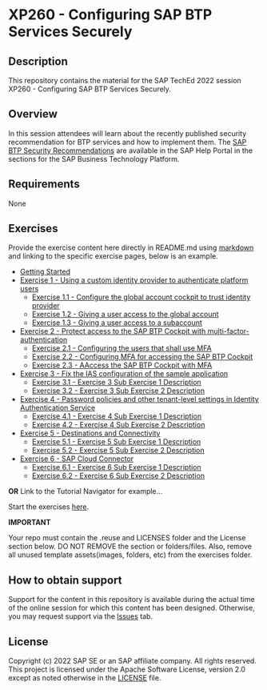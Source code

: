 # XP260 - Configuring SAP BTP Services Securely

## Description

This repository contains the material for the SAP TechEd 2022 session XP260 - Configuring SAP BTP Services Securely.  

## Overview

In this session attendees will learn about the recently published security recommendation for BTP services and how to implement them. The [SAP BTP Security Recommendations](https://help.sap.com/docs/BTP/c8a9bb59fe624f0981efa0eff2497d7d/531f33def8074ccdb6f1f784a34dafcb.html) are available in the SAP Help Portal in the sections for the SAP Business Technology Platform.

## Requirements

None

## Exercises

Provide the exercise content here directly in README.md using [markdown](https://guides.github.com/features/mastering-markdown/) and linking to the specific exercise pages, below is an example.

- [Getting Started](exercises/ex0/)
- [Exercise 1 - Using a custom identity provider to authenticate platform users](exercises/ex1/)
    - [Exercise 1.1 - Configure the global account cockpit to trust identity provider](exercises/ex1/#exercise-11---configure-the-global-account-cockpit-to-trust-identity-provider)
    - [Exercise 1.2 - Giving a user access to the global account](exercises/ex1/#exercise-12---giving-a-user-access-to-the-global-account)
    - [Exercise 1.3 - Giving a user access to a subaccount](exercises/ex1#exercise-13---giving-a-user-access-to-a-subaccount)
- [Exercise 2 - Protect access to the SAP BTP Cockpit with multi-factor-authentication](exercises/ex2/)
    - [Exercise 2.1 - Configuring the users that shall use MFA](exercises/ex2/README.md#exercise-21-configuring-the-users-that-shall-use-mfa)
    - [Exercise 2.2 - Configuring MFA for accessing the SAP BTP Cockpit](exercises/ex2/README.md#exercise-22-configuring-mfa-for-accessing-the-sap-btp-cockpit)
    - [Exercise 2.3 - AAccess the SAP BTP Cockpit with MFA](exercises/ex2/README.md#exercise-23-access-the-sap-btp-cockpit-with-mfa)
- [Exercise 3 - Fix the IAS configuration of the sample application](exercises/ex3/)
    - [Exercise 3.1 - Exercise 3 Sub Exercise 1 Description](exercises/ex3#exercise-31-sub-exercise-1-description)
    - [Exercise 3.2 - Exercise 3 Sub Exercise 2 Description](exercises/ex3#exercise-32-sub-exercise-2-description)
- [Exercise 4 - Password policies and other tenant-level settings in Identity Authentication Service](exercises/ex4/)
    - [Exercise 4.1 - Exercise 4 Sub Exercise 1 Description](exercises/ex4#exercise-41-sub-exercise-1-description)
    - [Exercise 4.2 - Exercise 4 Sub Exercise 2 Description](exercises/ex4#exercise-42-sub-exercise-2-description)
- [Exercise 5 - Destinations and Connectivity](exercises/ex5/)
    - [Exercise 5.1 - Exercise 5 Sub Exercise 1 Description](exercises/ex4#exercise-51-sub-exercise-1-description)
    - [Exercise 5.2 - Exercise 5 Sub Exercise 2 Description](exercises/ex4#exercise-52-sub-exercise-2-description)
- [Exercise 6 - SAP Cloud Connector](exercises/ex6/)
    - [Exercise 6.1 - Exercise 6 Sub Exercise 1 Description](exercises/ex4#exercise-61-sub-exercise-1-description)
    - [Exercise 6.2 - Exercise 6 Sub Exercise 2 Description](exercises/ex4#exercise-62-sub-exercise-2-description)
  
**OR** Link to the Tutorial Navigator for example...

Start the exercises [here](https://developers.sap.com/tutorials/abap-environment-trial-onboarding.html).

**IMPORTANT**

Your repo must contain the .reuse and LICENSES folder and the License section below. DO NOT REMOVE the section or folders/files. Also, remove all unused template assets(images, folders, etc) from the exercises folder. 

## How to obtain support

Support for the content in this repository is available during the actual time of the online session for which this content has been designed. Otherwise, you may request support via the [Issues](../../issues) tab.

## License
Copyright (c) 2022 SAP SE or an SAP affiliate company. All rights reserved. This project is licensed under the Apache Software License, version 2.0 except as noted otherwise in the [LICENSE](LICENSES/Apache-2.0.txt) file.
